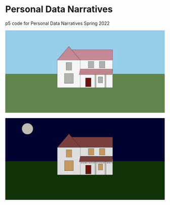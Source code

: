 <h1>Personal Data Narratives</h1>
p5 code for Personal Data Narratives Spring 2022

![daytime!](https://github.com/emily-oconnell/data-narratives/blob/interactive-landscape/greenwayday.png?raw=true)

![press a key to change to nighttime!](https://github.com/emily-oconnell/data-narratives/blob/interactive-landscape/greenwaynight.png?raw=true)
